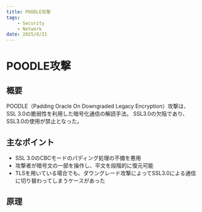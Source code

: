 ```yaml
---
title: POODLE攻撃
tags: 
    - Security
    - Network
date: 2025/8/21
---
```


# POODLE攻撃

## 概要
POODLE（Padding Oracle On Downgraded Legacy Encryption）攻撃は、SSL 3.0の脆弱性を利用した暗号化通信の解読手法。
SSL3.0の欠陥であり、SSL3.0の使用が禁止となった。

## 主なポイント
- SSL 3.0のCBCモードのパディング処理の不備を悪用
- 攻撃者が暗号文の一部を操作し、平文を段階的に復元可能
- TLSを用いている場合でも、ダウングレード攻撃によってSSL3.0による通信に切り替わってしまうケースがあった

## 原理
